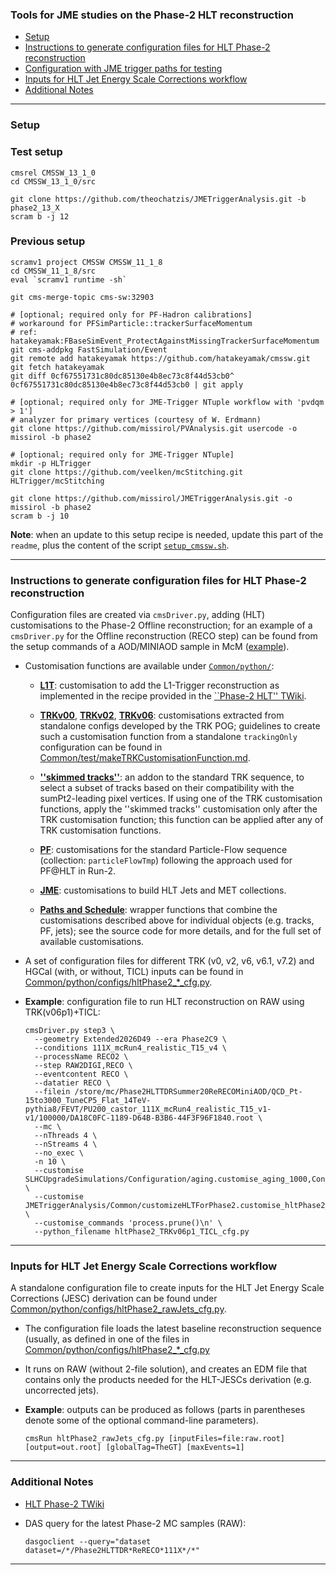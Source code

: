 ### Tools for JME studies on the Phase-2 HLT reconstruction
* [Setup](#setup)
* [Instructions to generate configuration files for HLT Phase-2 reconstruction](#instructions-to-generate-configuration-files-for-hlt-phase-2-reconstruction)
* [Configuration with JME trigger paths for testing](#configuration-with-jme-trigger-paths-for-testing)
* [Inputs for HLT Jet Energy Scale Corrections workflow](#inputs-for-hlt-jet-energy-scale-corrections-workflow)
* [Additional Notes](#additional-notes)

----------

### Setup
### Test setup 

```shell
cmsrel CMSSW_13_1_0
cd CMSSW_13_1_0/src

git clone https://github.com/theochatzis/JMETriggerAnalysis.git -b phase2_13_X
scram b -j 12
```
### Previous setup
```shell
scramv1 project CMSSW CMSSW_11_1_8
cd CMSSW_11_1_8/src
eval `scramv1 runtime -sh`

git cms-merge-topic cms-sw:32903

# [optional; required only for PF-Hadron calibrations]
# workaround for PFSimParticle::trackerSurfaceMomentum
# ref: hatakeyamak:FBaseSimEvent_ProtectAgainstMissingTrackerSurfaceMomentum
git cms-addpkg FastSimulation/Event
git remote add hatakeyamak https://github.com/hatakeyamak/cmssw.git
git fetch hatakeyamak
git diff 0cf67551731c80dc85130e4b8ec73c8f44d53cb0^ 0cf67551731c80dc85130e4b8ec73c8f44d53cb0 | git apply

# [optional; required only for JME-Trigger NTuple workflow with 'pvdqm > 1']
# analyzer for primary vertices (courtesy of W. Erdmann)
git clone https://github.com/missirol/PVAnalysis.git usercode -o missirol -b phase2

# [optional; required only for JME-Trigger NTuple]
mkdir -p HLTrigger
git clone https://github.com/veelken/mcStitching.git HLTrigger/mcStitching

git clone https://github.com/missirol/JMETriggerAnalysis.git -o missirol -b phase2
scram b -j 10
```
**Note**: when an update to this setup recipe is needed,
update this part of the `readme`, plus the content of the script
[`setup_cmssw.sh`](https://github.com/missirol/JMETriggerAnalysis/tree/phase2/setup_cmssw.sh).

----------

### Instructions to generate configuration files for HLT Phase-2 reconstruction

Configuration files are created via `cmsDriver.py`,
adding (HLT) customisations to the Phase-2 Offline reconstruction;
for an example of a `cmsDriver.py` for the Offline reconstruction (RECO step)
can be found from the setup commands of a AOD/MINIAOD sample in McM
([example](https://cms-pdmv.cern.ch/mcm/public/restapi/requests/get_setup/TSG-Phase2HLTTDRWinter20RECOMiniAOD-00010)).

 * Customisation functions are available under
   [`Common/python/`](https://github.com/missirol/JMETriggerAnalysis/tree/phase2/Common/python):

   - [**L1T**](https://github.com/missirol/JMETriggerAnalysis/blob/phase2/Common/python/hltPhase2_L1T.py#L4):
     customisation to add the L1-Trigger reconstruction as implemented in the recipe provided in the
     [``Phase-2 HLT'' TWiki](https://twiki.cern.ch/twiki/bin/view/CMS/HighLevelTriggerPhase2?rev=69#Running_and_using_the_L1T_result).

   - [**TRKv00**](https://github.com/missirol/JMETriggerAnalysis/blob/phase2/Common/python/hltPhase2_TRKv00.py#L3),
     [**TRKv02**](https://github.com/missirol/JMETriggerAnalysis/blob/phase2/Common/python/hltPhase2_TRKv02.py#L3),
     [**TRKv06**](https://github.com/missirol/JMETriggerAnalysis/blob/phase2/Common/python/hltPhase2_TRKv06.py#L3):
     customisations extracted from standalone configs developed by the TRK POG;
     guidelines to create such a customisation function
     from a standalone `trackingOnly` configuration can be found in
     [Common/test/makeTRKCustomisationFunction.md](https://github.com/missirol/JMETriggerAnalysis/blob/phase2/Common/test/makeTRKCustomizationFunction.md).

   - [**''skimmed tracks''**](https://github.com/missirol/JMETriggerAnalysis/blob/phase2/Common/python/hltPhase2_skimmedTracks.py#L3):
     an addon to the standard TRK sequence,
     to select a subset of tracks based on their compatibility
     with the sumPt2-leading pixel vertices.
     If using one of the TRK customisation functions,
     apply the ''skimmed tracks'' customisation only after the TRK customisation function;
     this function can be applied after any of TRK customisation functions.

   - [**PF**](https://github.com/missirol/JMETriggerAnalysis/blob/phase2/Common/python/hltPhase2_PF.py#L13):
     customisations for the standard Particle-Flow sequence (collection: `particleFlowTmp`)
     following the approach used for PF@HLT in Run-2.

   - [**JME**](https://github.com/missirol/JMETriggerAnalysis/blob/phase2/Common/python/hltPhase2_JME.py#L13):
     customisations to build HLT Jets and MET collections.

   - [**Paths and Schedule**](https://github.com/missirol/JMETriggerAnalysis/blob/phase2/Common/python/customizeHLTForPhase2.py):
     wrapper functions that combine the customisations described above for individual objects (e.g. tracks, PF, jets);
     see the source code for more details, and for the full set of available customisations.

 * A set of configuration files for different TRK (v0, v2, v6, v6.1, v7.2) and HGCal (with, or without, TICL) inputs can be found in
   [Common/python/configs/hltPhase2_*_cfg.py](https://github.com/missirol/JMETriggerAnalysis/tree/phase2/Common/python/configs).

 * **Example**: configuration file to run HLT reconstruction on RAW using TRK(v06p1)+TICL:
   ```shell
   cmsDriver.py step3 \
     --geometry Extended2026D49 --era Phase2C9 \
     --conditions 111X_mcRun4_realistic_T15_v4 \
     --processName RECO2 \
     --step RAW2DIGI,RECO \
     --eventcontent RECO \
     --datatier RECO \
     --filein /store/mc/Phase2HLTTDRSummer20ReRECOMiniAOD/QCD_Pt-15to3000_TuneCP5_Flat_14TeV-pythia8/FEVT/PU200_castor_111X_mcRun4_realistic_T15_v1-v1/100000/DA18C0FC-1189-D64B-B3B6-44F3F96F1840.root \
     --mc \
     --nThreads 4 \
     --nStreams 4 \
     --no_exec \
     -n 10 \
     --customise SLHCUpgradeSimulations/Configuration/aging.customise_aging_1000,Configuration/DataProcessing/Utils.addMonitoring \
     --customise JMETriggerAnalysis/Common/customizeHLTForPhase2.customise_hltPhase2_scheduleJMETriggers_TRKv06p1_TICL \
     --customise_commands 'process.prune()\n' \
     --python_filename hltPhase2_TRKv06p1_TICL_cfg.py
   ```

----------

### Inputs for HLT Jet Energy Scale Corrections workflow

A standalone configuration file to create inputs
for the HLT Jet Energy Scale Corrections (JESC) derivation
can be found under
[Common/python/configs/hltPhase2_rawJets_cfg.py](https://github.com/missirol/JMETriggerAnalysis/blob/phase2/Common/python/configs/hltPhase2_rawJets_cfg.py).

  * The configuration file loads the latest baseline reconstruction sequence
    (usually, as defined in one of the files in
    [Common/python/configs/hltPhase2_*_cfg.py](https://github.com/missirol/JMETriggerAnalysis/tree/phase2/Common/python/configs)

  * It runs on RAW (without 2-file solution),
    and creates an EDM file that contains
    only the products needed for
    the HLT-JESCs derivation
    (e.g. uncorrected jets).

  * **Example**: outputs can be produced as follows
    (parts in parentheses denote some of the optional command-line parameters).
    ```
    cmsRun hltPhase2_rawJets_cfg.py [inputFiles=file:raw.root] [output=out.root] [globalTag=TheGT] [maxEvents=1]
    ```

----------

### Additional Notes

 * [HLT Phase-2 TWiki](https://twiki.cern.ch/twiki/bin/viewauth/CMS/HighLevelTriggerPhase2)

 * DAS query for the latest Phase-2 MC samples (RAW):
   ```shell
   dasgoclient --query="dataset dataset=/*/Phase2HLTTDR*ReRECO*111X*/*"
   ```

----------
